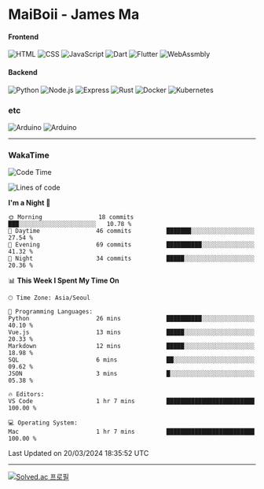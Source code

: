 # MaiBoii - James Ma

#### Frontend
![HTML](https://img.shields.io/badge/-HTML-E34F26?style=flat-square&logo=html5&logoColor=white)
![CSS](https://img.shields.io/badge/-CSS-1572B6?style=flat-square&logo=css3)
![JavaScript](https://img.shields.io/badge/-JavaScript-F7DF1E?style=flat-square&logo=javascript&logoColor=black)
![Dart](https://img.shields.io/badge/-Dart-0175C2?style=flat-square&logo=dart)
![Flutter](https://img.shields.io/badge/-Flutter-02569B?style=flat-square&logo=flutter)
![WebAssmbly](https://img.shields.io/badge/-WebAssembly-654FF0?style=flat-square&logo=webassembly&logoColor=white)


#### Backend
![Python](https://img.shields.io/badge/-Python-3776AB?style=flat-square&logo=python&logoColor=white)
![Node.js](https://img.shields.io/badge/-Node.js-339933?style=flat-square&logo=node.js&logoColor=white)
![Express](https://img.shields.io/badge/-Express-339933?style=flat-square&logo=express&logoColor=white)
![Rust](https://img.shields.io/badge/-Rust-000000?style=flat-square&logo=rust&logoColor=white)
![Docker](https://img.shields.io/badge/-Docker-2496ED?style=flat-square&logo=docker&logoColor=white)
![Kubernetes](https://img.shields.io/badge/-Kubernetes-326CE5?style=flat-square&logo=kubernetes&logoColor=white)


### etc
![Arduino](https://img.shields.io/badge/-Arduino-00878F?style=flat-square&logo=arduino&logoColor=white)
![Arduino](https://img.shields.io/badge/-Bevy-232326?style=flat-square&logo=bevy&logoColor=white)

---
### WakaTime
<!--START_SECTION:waka-->
![Code Time](http://img.shields.io/badge/Code%20Time-766%20hrs%2014%20mins-blue)

![Lines of code](https://img.shields.io/badge/From%20Hello%20World%20I%27ve%20Written-88.9%20thousand%20lines%20of%20code-blue)

**I'm a Night 🦉** 

```text
🌞 Morning                18 commits          ███░░░░░░░░░░░░░░░░░░░░░░   10.78 % 
🌆 Daytime                46 commits          ███████░░░░░░░░░░░░░░░░░░   27.54 % 
🌃 Evening                69 commits          ██████████░░░░░░░░░░░░░░░   41.32 % 
🌙 Night                  34 commits          █████░░░░░░░░░░░░░░░░░░░░   20.36 % 
```


📊 **This Week I Spent My Time On** 

```text
🕑︎ Time Zone: Asia/Seoul

💬 Programming Languages: 
Python                   26 mins             ██████████░░░░░░░░░░░░░░░   40.10 % 
Vue.js                   13 mins             █████░░░░░░░░░░░░░░░░░░░░   20.33 % 
Markdown                 12 mins             █████░░░░░░░░░░░░░░░░░░░░   18.98 % 
SQL                      6 mins              ██░░░░░░░░░░░░░░░░░░░░░░░   09.62 % 
JSON                     3 mins              █░░░░░░░░░░░░░░░░░░░░░░░░   05.38 % 

🔥 Editors: 
VS Code                  1 hr 7 mins         █████████████████████████   100.00 % 

💻 Operating System: 
Mac                      1 hr 7 mins         █████████████████████████   100.00 % 
```


 Last Updated on 20/03/2024 18:35:52 UTC
<!--END_SECTION:waka-->
---
[![Solved.ac
프로필](http://mazassumnida.wtf/api/v2/generate_badge?boj=msu2020)](https://solved.ac/msu2020)
